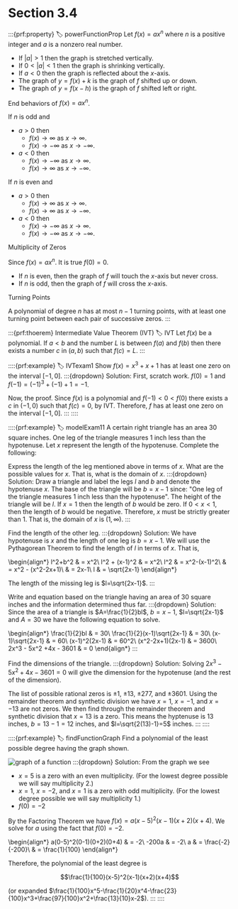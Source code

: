 # Section 3.4

:::{prf:property}
:label: powerFunctionProp
Let $f(x)=ax^n$ where $n$ is a positive integer and $a$ is a nonzero real number.

* If $|a|>1$ then the graph is stretched vertically.
* If $0<|a|<1$ then the graph is shrinking vertically.
* If $a<0$ then the graph is reflected about the $x$-axis.
* The graph of $y=f(x)+k$ is the graph of $f$ shifted up or down.
* The graph of $y=f(x-h)$ is the graph of $f$ shifted left or right.

End behaviors of $f(x)=ax^n$.

If $n$ is odd and
* $a>0$ then
    - $f(x)\to\infty$ as $x\to \infty$.
    - $f(x)\to-\infty$ as $x\to -\infty$.
* $a<0$ then
    - $f(x)\to -\infty$ as $x\to \infty$.
    - $f(x)\to \infty$ as $x\to -\infty$.

If $n$ is even and
* $a>0$ then
    - $f(x)\to\infty$ as $x\to \infty$.
    - $f(x)\to\infty$ as $x\to -\infty$.
* $a<0$ then
    - $f(x)\to-\infty$ as $x\to\infty$.
    - $f(x)\to-\infty$ as $x\to-\infty$.

Multiplicity of Zeros

Since $f(x)=ax^n$. It is true $f(0)=0$.

* If $n$ is even, then the graph of $f$ will touch the $x$-axis but never cross.
* If $n$ is odd, then the graph of $f$ will cross the $x$-axis.

Turning Points

A polynomial of degree $n$ has at most $n-1$ turning points, with at least one turning point between each pair of successive zeros.
:::

:::{prf:thoerem} Intermediate Value Theorem (IVT)
:label: IVT
Let $f(x)$ be a polynomial. If $a<b$ and the number $L$ is between $f(a)$ and $f(b)$ then there exists a number $c$ in $(a,b)$ such that $f(c)=L$.
:::

::::{prf:example} 
:label: IVTexam1
Show $f(x)=x^3+x+1$ has at least one zero on the interval $[-1,0]$.
:::{dropdown} Solution:
First, scratch work. $f(0)=1$ and $f(-1)=(-1)^3+(-1)+1=-1$.

Now, the proof. Since $f(x)$ is a polynomial and $f(-1)<0<f(0)$ there exists a $c$ in $(-1,0)$ such that $f(c)=0$, by IVT. Therefore, $f$ has at least one zero on the interval $[-1,0]$.
:::
::::

::::{prf:example}
:label: modelExam11
A certain right triangle has an area $30$ square inches. One leg of the triangle measures 1 inch less than the hypotenuse. Let $x$ represent the length of the hypotenuse. Complete the following:

Express the length of the leg mentioned above in terms of $x$. What are the possible values for $x$. That is, what is the domain of $x$.
:::{dropdown} Solution:
Draw a triangle and label the legs $l$ and $b$ and denote the hypotenuse $x$. The base of the triangle will be $b=x-1$ since: "One leg of the triangle measures 1 inch less than the hypotenuse". The height of the triangle will be $l$. If $x=1$ then the length of $b$ would be zero. If $0<x<1$, then the length of $b$ would be negative. Therefore, $x$ must be strictly greater than $1$. That is, the domain of $x$ is $(1,\infty)$.
:::

Find the length of the other leg.
:::{dropdown} Solution:
We have hypotenuse is $x$ and the length of one leg is $b=x-1$. We will use the Pythagorean Theorem to find the length of $l$ in terms of $x$. That is,

\begin{align*}
    l^2+b^2 & = x^2\\
    l^2 + (x-1)^2 & = x^2\\
    l^2 & = x^2-(x-1)^2\\
    & = x^2 - (x^2-2x+1)\\
    & = 2x-1\\
    l & = \sqrt{2x-1}
\end{align*}

The length of the missing leg is $l=\sqrt{2x-1}$. 
:::

Write and equation based on the triangle having an area of 30 square inches and the information determined thus far.
:::{dropdown} Solution:
Since the area of a triangle is $A=\frac{1}{2}bl$, $b=x-1$, $l=\sqrt{2x-1}$ and $A=30$ we have the following equation to solve.

\begin{align*}
    \frac{1}{2}bl & = 30\\
    \frac{1}{2}(x-1)\sqrt{2x-1} & = 30\\
    (x-1)\sqrt{2x-1} & = 60\\
    (x-1)^2(2x-1) & = 60^2\\
    (x^2-2x+1)(2x-1) & = 3600\\
    2x^3 - 5x^2 +4x - 3601 & = 0
\end{align*}
:::

Find the dimensions of the triangle.
:::{dropdown} Solution:
Solving $2x^3-5x^2+4x-3601=0$ will give the dimension for the hypotenuse (and the rest of the dimension).

The list of possible rational zeros is $\pm1$, $\pm13$, $\pm277$, and $\pm3601$. Using the remainder theorem and synthetic division we have $x=1$, $x=-1$, and $x=-13$ are not zeros. We then find through the remainder theorem and synthetic division that $x=13$ is a zero. This means the hyptenuse is $13$ inches, $b=13-1=12$ inches, and $l=\sqrt{2(13)-1}=5$ inches.
:::
::::

::::{prf:example}
:label: findFunctionGraph
Find a polynomial of the least possible degree having the graph shown.

![graph of a function](images/34graph.png)
:::{dropdown} Solution:
From the graph we see 
* $x=5$ is a zero with an even multiplicity. (For the lowest degree possible we will say multiplicity 2.)
* $x=1$, $x=-2$, and $x=1$ is a zero with odd multiplicity. (For the lowest degree possible we will say multiplicity 1.)
* $f(0)=-2$

By the Factoring Theorem we have $f(x)=a(x-5)^2(x-1)(x+2)(x+4)$. We solve for $a$ using the fact that $f(0)=-2$.

\begin{align*}
    a(0-5)^2(0-1)(0+2)(0+4) & = -2\\
    -200a & = -2\\
    a & = \frac{-2}{-200}\\
    & = \frac{1}{100}
\end{align*}

Therefore, the polynomial of the least degree is 

$$\frac{1}{100}(x-5)^2(x-1)(x+2)(x+4)$$

(or expanded $\frac{1}{100}x^5-\frac{1}{20}x^4-\frac{23}{100}x^3+\frac{97}{100}x^2+\frac{13}{10}x-2$).
:::
::::